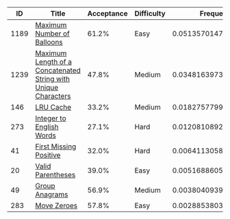 |ID|Title|Acceptance|Difficulty|Frequency|
|----|-----|----|---|---|
|1189|[Maximum Number of Balloons]( https://leetcode.com/problems/maximum-number-of-balloons)|61.2%|Easy|0.05135701470607597|
|1239|[Maximum Length of a Concatenated String with Unique Characters]( https://leetcode.com/problems/maximum-length-of-a-concatenated-string-with-unique-characters)|47.8%|Medium|0.0348163973224064|
|146|[LRU Cache]( https://leetcode.com/problems/lru-cache)|33.2%|Medium|0.01827577993873683|
|273|[Integer to English Words]( https://leetcode.com/problems/integer-to-english-words)|27.1%|Hard|0.012081089250339716|
|41|[First Missing Positive]( https://leetcode.com/problems/first-missing-positive)|32.0%|Hard|0.0064113058208121855|
|20|[Valid Parentheses]( https://leetcode.com/problems/valid-parentheses)|39.0%|Easy|0.005168860577665306|
|49|[Group Anagrams]( https://leetcode.com/problems/group-anagrams)|56.9%|Medium|0.0038040939835560453|
|283|[Move Zeroes]( https://leetcode.com/problems/move-zeroes)|57.8%|Easy|0.0028853803470673955|
